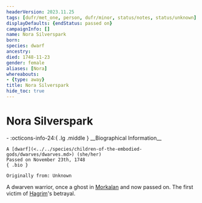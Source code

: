```yaml
---
headerVersion: 2023.11.25
tags: [dufr/met_one, person, dufr/minor, status/notes, status/unknown]
displayDefaults: {endStatus: passed on}
campaignInfo: []
name: Nora Silverspark
born:
species: dwarf
ancestry:
died: 1748-11-23
gender: female
aliases: [Nora]
whereabouts:
- {type: away}
title: Nora Silverspark
hide_toc: true
---
```

# Nora Silverspark
<div class="grid cards ext-narrow-margin ext-one-column" markdown>
- :octicons-info-24:{ .lg .middle } __Biographical Information__

    A [dwarf](<../../species/children-of-the-embodied-gods/dwarves/dwarves.md>) (she/her)  
    Passed on November 23th, 1748  
    { .bio }

    Originally from: Unknown
</div>


A dwarven warrior, once a ghost in [Morkalan](<../../cosmology/multiverse/echo-realms/shadowfell/morkalan.md>) and now passed on. The first victim of [Hagrim](<./hagrim.md>)'s betrayal. 
